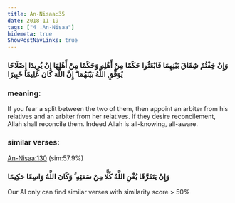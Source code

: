 ```yaml
---
title: An-Nisaa:35
date: 2018-11-19
tags: ["4 .An-Nisaa"]
hidemeta: true 
ShowPostNavLinks: true 
---
```

### وَإِنْ خِفْتُمْ شِقَاقَ بَيْنِهِمَا فَابْعَثُوا حَكَمًا مِنْ أَهْلِهِ وَحَكَمًا مِنْ أَهْلِهَا إِنْ يُرِيدَا إِصْلَاحًا يُوَفِّقِ اللَّهُ بَيْنَهُمَا ۗ إِنَّ اللَّهَ كَانَ عَلِيمًا خَبِيرًا
### meaning: 
If you fear a split between the two of them, then appoint an arbiter from his relatives and an arbiter from her relatives. If they desire reconcilement, Allah shall reconcile them. Indeed Allah is all-knowing, all-aware.
### similar verses: 

[An-Nisaa:130](/4/130) (sim:57.9%)

### وَإِنْ يَتَفَرَّقَا يُغْنِ اللَّهُ كُلًّا مِنْ سَعَتِهِ ۚ وَكَانَ اللَّهُ وَاسِعًا حَكِيمًا

Our AI only can find similar verses with similarity score > 50% 




